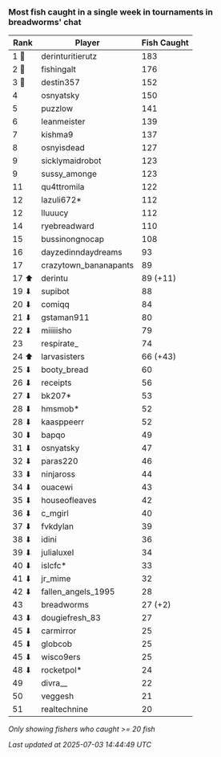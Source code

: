 ### Most fish caught in a single week in tournaments in breadworms' chat
| Rank | Player | Fish Caught |
|------|--------|-----------|
| 1 🥇  | derinturitierutz  | 183 |
| 2 🥈  | fishingalt  | 176 |
| 3 🥉  | destin357  | 152 |
| 4  | osnyatsky  | 150 |
| 5  | puzzlow  | 141 |
| 6  | leanmeister  | 139 |
| 7  | kishma9  | 137 |
| 8  | osnyisdead  | 127 |
| 9  | sicklymaidrobot  | 123 |
| 9  | sussy_amonge  | 123 |
| 11  | qu4ttromila  | 122 |
| 12  | lazuli672*  | 112 |
| 12  | lluuucy  | 112 |
| 14  | ryebreadward  | 110 |
| 15  | bussinongnocap  | 108 |
| 16  | dayzedinndaydreams  | 93 |
| 17  | crazytown_bananapants  | 89 |
| 17 ⬆ | derintu  | 89 (+11) |
| 19 ⬇ | supibot  | 88 |
| 20 ⬇ | comiqq  | 84 |
| 21 ⬇ | gstaman911  | 80 |
| 22 ⬇ | miiiiisho  | 79 |
| 23  | respirate_  | 74 |
| 24 ⬆ | larvasisters  | 66 (+43) |
| 25 ⬇ | booty_bread  | 60 |
| 26 ⬇ | receipts  | 56 |
| 27 ⬇ | bk207*  | 53 |
| 28 ⬇ | hmsmob*  | 52 |
| 28 ⬇ | kaasppeerr  | 52 |
| 30 ⬇ | bapqo  | 49 |
| 31 ⬇ | osnyatsky  | 47 |
| 32 ⬇ | paras220  | 46 |
| 33 ⬇ | ninjaross  | 44 |
| 34 ⬇ | ouacewi  | 43 |
| 35 ⬇ | houseofleaves  | 42 |
| 36 ⬇ | c_mgirl  | 40 |
| 37 ⬇ | fvkdylan  | 39 |
| 38 ⬇ | idini  | 36 |
| 39 ⬇ | julialuxel  | 34 |
| 40 ⬇ | islcfc*  | 33 |
| 41 ⬇ | jr_mime  | 32 |
| 42 ⬇ | fallen_angels_1995  | 28 |
| 43  | breadworms  | 27 (+2) |
| 43 ⬇ | dougiefresh_83  | 27 |
| 45 ⬇ | carmirror  | 25 |
| 45 ⬇ | globcob  | 25 |
| 45 ⬇ | wisco9ers  | 25 |
| 48 ⬇ | rocketpol*  | 24 |
| 49  | divra__  | 22 |
| 50  | veggesh  | 21 |
| 51  | realtechnine  | 20 |

_Only showing fishers who caught >= 20 fish_

_Last updated at 2025-07-03 14:44:49 UTC_